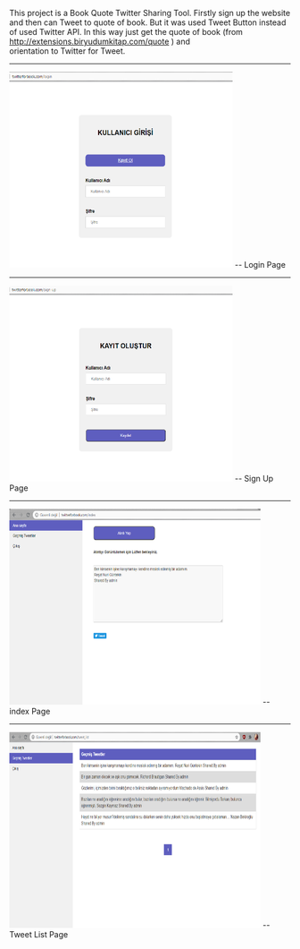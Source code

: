 This project is a Book Quote Twitter Sharing Tool.
Firstly sign up the website and then can Tweet to quote of book.
But it was used Tweet Button  instead of  used Twitter API. In this way just get the quote of book (from http://extensions.biryudumkitap.com/quote ) and  
orientation to Twitter for Tweet.
<hr>
<img src="https://github.com/Fadimegunay/TwitterForBook/blob/master/assets/login.PNG" width="400" height="350" >
-- Login Page
</img>
<hr>
<img src="https://github.com/Fadimegunay/TwitterForBook/blob/master/assets/sign-up.PNG" width="400" height="350" >
-- Sign Up Page
</img>
<hr>
<img src="https://github.com/Fadimegunay/TwitterForBook/blob/master/assets/index.PNG" width="450" height="350" >
-- index Page
</img>
<hr>
<img src="https://github.com/Fadimegunay/TwitterForBook/blob/master/assets/tweet-list.PNG" width="450" height="350" >
-- Tweet List Page
</img>
